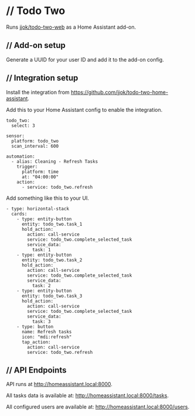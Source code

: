 // Todo Two
===========

Runs [jjok/todo-two-web](https://github.com/jjok/todo-two-web) as a Home Assistant add-on.


// Add-on setup
---------------

Generate a UUID for your user ID and add it to the add-on config.


// Integration setup
--------------------

Install the integration from https://github.com/jjok/todo-two-home-assistant.

Add this to your Home Assistant config to enable the integration.

    todo_two:
      select: 3

    sensor:
      platform: todo_two
      scan_interval: 600

    automation:
      - alias: Cleaning - Refresh Tasks
        trigger:
          platform: time
          at: "04:00:00"
        action:
          - service: todo_two.refresh

Add something like this to your UI.

    - type: horizontal-stack
      cards:
        - type: entity-button
          entity: todo_two.task_1
          hold_action:
            action: call-service
            service: todo_two.complete_selected_task
            service_data:
              task: 1
        - type: entity-button
          entity: todo_two.task_2
          hold_action:
            action: call-service
            service: todo_two.complete_selected_task
            service_data:
              task: 2
        - type: entity-button
          entity: todo_two.task_3
          hold_action:
            action: call-service
            service: todo_two.complete_selected_task
            service_data:
              task: 3
        - type: button
          name: Refresh tasks
          icon: "mdi:refresh"
          tap_action:
            action: call-service
            service: todo_two.refresh


// API Endpoints
----------------

API runs at http://homeassistant.local:8000.

All tasks data is available at: http://homeassistant.local:8000/tasks.

All configured users are available at: http://homeassistant.local:8000/users.
